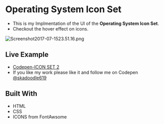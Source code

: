 # Operating System Icon Set

 * This is my Implmentation of the UI of the **Operating System Icon Set**.
 * Checkout the hover effect on icons.

![Screenshot2017-07-1523.51.16.png](http://i.imgrpost.com/imgr/2017/07/15/Screenshot2017-07-1523.51.16.png)

## Live Example

* [Codepen-ICON SET 2](https://codepen.io/skadoodle619/full/eRXqbr)
* If you like my work please like it and follow me on Codepen [@skadoodle619](https://codepen.io/skadoodle619/)

## Built With

* HTML
* CSS
* ICONS from FontAwsome

